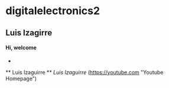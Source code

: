 # digitalelectronics2
##  Luis Izagirre
#### Hi, welcome
*
** Luis Izaguirre **
*Luis Izaguirre*
(https://youtube.com "Youtube Homepage")

